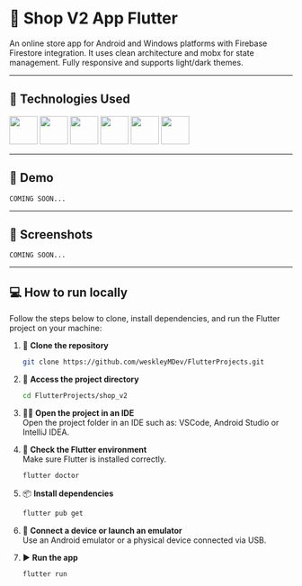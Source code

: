 # 📝 Shop V2 App Flutter

An online store app for Android and Windows platforms with Firebase Firestore integration. It uses clean architecture and mobx for state management. Fully responsive and supports light/dark themes.

---

## 🤖 Technologies Used

<div>
  <img src="https://cdn.jsdelivr.net/gh/devicons/devicon@latest/icons/flutter/flutter-original.svg" width="50" />
  <img src="https://cdn.jsdelivr.net/gh/devicons/devicon@latest/icons/dart/dart-original.svg" width="50" />
  <img src="https://cdn.jsdelivr.net/gh/devicons/devicon@latest/icons/mobx/mobx-original.svg" width="50" />
  <img src="https://cdn.jsdelivr.net/gh/devicons/devicon@latest/icons/firebase/firebase-original.svg" width="50" />
  <img src="https://cdn.jsdelivr.net/gh/devicons/devicon@latest/icons/android/android-plain.svg" width="50" />
  <img src="https://cdn.jsdelivr.net/gh/devicons/devicon@latest/icons/windows11/windows11-original.svg" width="50" />
</div>

---

## 🎥 Demo

<!-- <p align="left">
  <img src="https://github.com/user-attachments/assets/bc9603d5-a99b-48cf-8e9d-e8e52d7b7af8" alt="Demonstração do app" height="400"/>
</p> -->
    COMING SOON...

---

## 📸 Screenshots

<!-- | Main Screen | Delete Task |
|----------------|------------------|
| <img src="https://drive.google.com/uc?export=view&id=1-Fwuifxacs_CiWsDPgZTxKHnDdULMD84" height="400" /> | <img src="https://drive.google.com/uc?export=view&id=1-AnXmzBTOn33aini0jwoUT4bPEmfXeQe" height="400" /> | -->
    COMING SOON...

---

## 💻 How to run locally  

Follow the steps below to clone, install dependencies, and run the Flutter project on your machine:

1. 🧱 **Clone the repository**  
   ```bash
   git clone https://github.com/weskleyMDev/FlutterProjects.git

2. 📂 **Access the project directory**  
   ```bash
   cd FlutterProjects/shop_v2

3. 🧑‍💻 **Open the project in an IDE**  
   Open the project folder in an IDE such as: VSCode, Android Studio or IntelliJ IDEA.

4. 🧪 **Check the Flutter environment**  
   Make sure Flutter is installed correctly.
   ```bash
   flutter doctor

5. 📦 **Install dependencies**  
   ```bash
   flutter pub get

6. 📱 **Connect a device or launch an emulator**  
   Use an Android emulator or a physical device connected via USB.

7. ▶️ **Run the app**  
   ```bash
   flutter run

